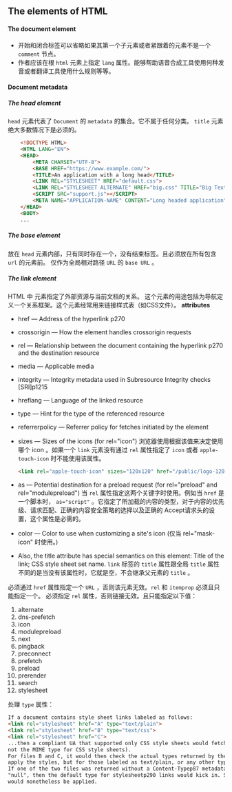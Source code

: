 ## The elements of HTML

#### The document element
* 开始和闭合标签可以省略如果其第一个子元素或者紧跟着的元素不是一个 `comment` 节点。
* 作者应该在根 `html` 元素上指定 `lang` 属性。能够帮助语音合成工具使用何种发音或者翻译工具使用什么规则等等。


#### Document metadata

##### The head element
`head` 元素代表了 `Document` 的 `metadata` 的集合。它不属于任何分类。
`title` 元素绝大多数情况下是必须的。
```html
    <!DOCTYPE HTML>
    <HTML LANG="EN">
    <HEAD>
        <META CHARSET="UTF-8">
        <BASE HREF="https://www.example.com/">
        <TITLE>An application with a long head</TITLE>
        <LINK REL="STYLESHEET" HREF="default.css">
        <LINK REL="STYLESHEET ALTERNATE" HREF="big.css" TITLE="Big Text">
        <SCRIPT SRC="support.js"></SCRIPT>
        <META NAME="APPLICATION-NAME" CONTENT="Long headed application">
    </HEAD>
    <BODY>
    ...
```
##### The base element
放在 `head` 元素内部，只有同时存在一个，没有结束标签。且必须放在所有包含 `url` 的元素前。
仅作为全局相对路径 `URL` 的 `base URL` 。

##### The link element
HTML 中 <link> 元素指定了外部资源与当前文档的关系。 这个元素的用途包括为导航定义一个关系框架。这个元素经常用来链接样式表（如CSS文件）。
**attributes**
* href — Address of the hyperlink p270
* crossorigin — How the element handles crossorigin requests
* rel — Relationship between the document containing the hyperlink p270 and the destination resource
* media — Applicable media
* integrity — Integrity metadata used in Subresource Integrity checks [SRI]p1215
* hreflang — Language of the linked resource
* type — Hint for the type of the referenced resource
* referrerpolicy — Referrer policy for fetches initiated by the element
* sizes — Sizes of the icons (for rel="icon") 浏览器使用根据该值来决定使用哪个 icon 。如果一个 `link` 元素没有通过 `rel` 属性指定了 `icon` 或者 `apple-touch-icon` 时不能使用该属性。
    ```html
    <link rel="apple-touch-icon" sizes="120x120" href="/public/logo-120.png">
    ```

* as — Potential destination for a preload request (for rel="preload" and rel="modulepreload") 当 `rel` 属性指定这两个关键字时使用。例如当 `href` 是一个脚本时， `as="script"` 。它指定了<link>所加载的内容的类型，对于内容的优先级、请求匹配、正确的内容安全策略的选择以及正确的 Accept请求头的设置，这个属性是必需的。
* color — Color to use when customizing a site's icon (仅当 rel="mask-icon" 时使用。)
* Also, the title attribute has special semantics on this element: Title of the link; CSS style sheet set name. `link` 标签的 `title` 属性跟全局 `title` 属性不同的是当没有该属性时，它就是空，不会继承父元素的 `title` 。

必须通过 `href` 属性指定一个 `URL` ，否则该元素无效。`rel` 和 `itemprop` 必须且只能指定一个。
必须指定 `rel` 属性，否则链接无效。且只能指定以下值：
1. alternate
2. dns-prefetch
3. icon
4. modulepreload
5. next
6. pingback
7. preconnect
8. prefetch
9. preload
10. prerender
11. search
12. stylesheet

处理 `type` 属性：
```html
If a document contains style sheet links labeled as follows:
<link rel="stylesheet" href="A" type="text/plain">
<link rel="stylesheet" href="B" type="text/css">
<link rel="stylesheet" href="C">
...then a compliant UA that supported only CSS style sheets would fetch the B and C files, and skip the A file (since text/plain is
not the MIME type for CSS style sheets).
For files B and C, it would then check the actual types returned by the server. For those that are sent as text/cssp1206, it would
apply the styles, but for those labeled as text/plain, or any other type, it would not.
If one of the two files was returned without a Content-Typep87 metadata, or with a syntactically incorrect type like ContentType:
"null", then the default type for stylesheetp290 links would kick in. Since that default type is text/cssp1206, the style sheet
would nonetheless be applied.
```


